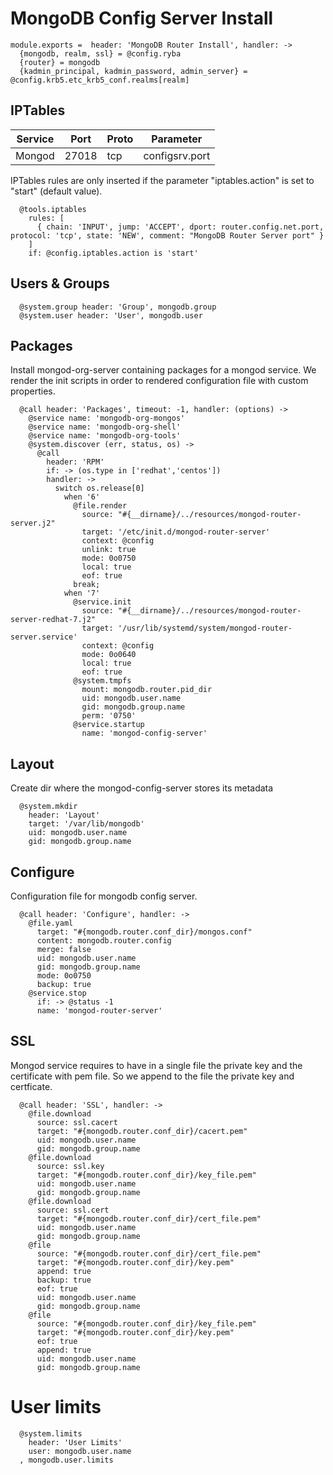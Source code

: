 
# MongoDB Config Server Install

    module.exports =  header: 'MongoDB Router Install', handler: ->
      {mongodb, realm, ssl} = @config.ryba
      {router} = mongodb
      {kadmin_principal, kadmin_password, admin_server} = @config.krb5.etc_krb5_conf.realms[realm]

## IPTables

| Service       | Port  | Proto | Parameter       |
|---------------|-------|-------|-----------------|
| Mongod        | 27018 |  tcp  |  configsrv.port |

IPTables rules are only inserted if the parameter "iptables.action" is set to
"start" (default value).

      @tools.iptables
        rules: [
          { chain: 'INPUT', jump: 'ACCEPT', dport: router.config.net.port, protocol: 'tcp', state: 'NEW', comment: "MongoDB Router Server port" }
        ]
        if: @config.iptables.action is 'start'

## Users & Groups

      @system.group header: 'Group', mongodb.group
      @system.user header: 'User', mongodb.user

## Packages

Install mongod-org-server containing packages for a mongod service. We render the init scripts
in order to rendered configuration file with custom properties.

      @call header: 'Packages', timeout: -1, handler: (options) ->
        @service name: 'mongodb-org-mongos'
        @service name: 'mongodb-org-shell'
        @service name: 'mongodb-org-tools'
        @system.discover (err, status, os) ->
          @call
            header: 'RPM'
            if: -> (os.type in ['redhat','centos'])
            handler: ->
              switch os.release[0]
                when '6'
                  @file.render
                    source: "#{__dirname}/../resources/mongod-router-server.j2"
                    target: '/etc/init.d/mongod-router-server'
                    context: @config
                    unlink: true
                    mode: 0o0750
                    local: true
                    eof: true
                  break;
                when '7'
                  @service.init
                    source: "#{__dirname}/../resources/mongod-router-server-redhat-7.j2"
                    target: '/usr/lib/systemd/system/mongod-router-server.service'
                    context: @config
                    mode: 0o0640
                    local: true
                    eof: true
                  @system.tmpfs
                    mount: mongodb.router.pid_dir
                    uid: mongodb.user.name
                    gid: mongodb.group.name
                    perm: '0750'
                  @service.startup
                    name: 'mongod-config-server'

## Layout

Create dir where the mongod-config-server stores its metadata

      @system.mkdir
        header: 'Layout'
        target: '/var/lib/mongodb'
        uid: mongodb.user.name
        gid: mongodb.group.name


## Configure

Configuration file for mongodb config server.

      @call header: 'Configure', handler: ->
        @file.yaml
          target: "#{mongodb.router.conf_dir}/mongos.conf"
          content: mongodb.router.config
          merge: false
          uid: mongodb.user.name
          gid: mongodb.group.name
          mode: 0o0750
          backup: true
        @service.stop
          if: -> @status -1
          name: 'mongod-router-server'

## SSL

Mongod service requires to have in a single file the private key and the certificate
with pem file. So we append to the file the private key and certficate.

      @call header: 'SSL', handler: ->
        @file.download
          source: ssl.cacert
          target: "#{mongodb.router.conf_dir}/cacert.pem"
          uid: mongodb.user.name
          gid: mongodb.group.name
        @file.download
          source: ssl.key
          target: "#{mongodb.router.conf_dir}/key_file.pem"
          uid: mongodb.user.name
          gid: mongodb.group.name
        @file.download
          source: ssl.cert
          target: "#{mongodb.router.conf_dir}/cert_file.pem"
          uid: mongodb.user.name
          gid: mongodb.group.name
        @file
          source: "#{mongodb.router.conf_dir}/cert_file.pem"
          target: "#{mongodb.router.conf_dir}/key.pem"
          append: true
          backup: true
          eof: true
          uid: mongodb.user.name
          gid: mongodb.group.name
        @file
          source: "#{mongodb.router.conf_dir}/key_file.pem"
          target: "#{mongodb.router.conf_dir}/key.pem"
          eof: true
          append: true
          uid: mongodb.user.name
          gid: mongodb.group.name

# User limits

      @system.limits
        header: 'User Limits'
        user: mongodb.user.name
      , mongodb.user.limits
